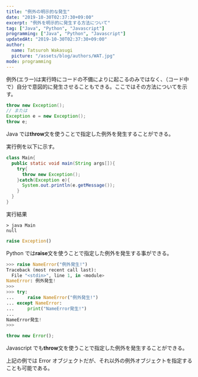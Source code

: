 ```yaml
---
title: "例外の明示的な発生"
date: "2019-10-30T02:37:30+09:00"
excerpt: "例外を明示的に発生する方法について"
tag: ["Java", "Python", "Javascript"]
programming: ["Java", "Python", "Javascript"]
updatedAt: "2019-10-30T02:37:30+09:00"
author:
  name: Tatsuroh Wakasugi
  picture: "/assets/blog/authors/WAT.jpg"
mode: programming
---
```


例外(エラー)は実行時にコードの不備によりに起こるのみではなく、（コード中で）自分で意図的に発生させることもできる。ここではその方法についてを示す。

<div class="note_content_by_programming_language" id="note_content_Java">

```java
throw new Exception();
// または
Exception e = new Exception();
throw e;
```

Java では**throw**文を使うことで指定した例外を発生することができる。

実行例を以下に示す。

```java
class Main{
  public static void main(String args[]){
    try{
      throw new Exception();
    }catch(Exception e){
      System.out.println(e.getMessage());
    }
  }
}
```

実行結果

```
> java Main
null
```

</div>
<div class="note_content_by_programming_language" id="note_content_Python">

```python
raise Exception()
```

Python では**raise**文を使うことで指定した例外を発生する事ができる。

```python
>>> raise NameError("例外発生!")
Traceback (most recent call last):
  File "<stdin>", line 1, in <module>
NameError: 例外発生!
>>>
>>> try:
...     raise NameError("例外発生!")
... except NameError:
...     print("NameError発生!")
...
NameError発生!
>>>
```

</div>
<div class="note_content_by_programming_language" id="note_content_Javascript">

```javascript
throw new Error();
```

Javascript でも**throw**文を使うことで指定した例外を発生することができる。

上記の例では Error オブジェクトだが、それ以外の例外オブジェクトを指定することも可能である。

</div>
